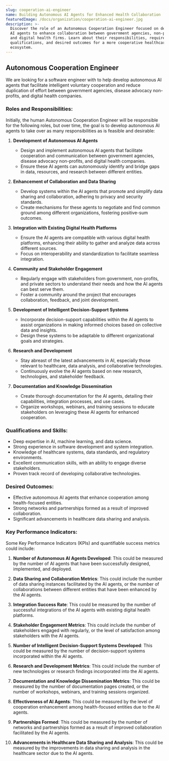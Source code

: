 ```yaml
---
slug: cooperation-ai-engineer
name: Building Autonomous AI Agents for Enhanced Health Collaboration
featuredImage: /docs/organization/cooperation-ai-engineer.jpg
description: >-
  Discover the role of an Autonomous Cooperation Engineer focused on developing
  AI agents to enhance collaboration between government agencies, non-profits,
  and digital health firms. Learn about their responsibilities, required
  qualifications, and desired outcomes for a more cooperative healthcare
  ecosystem.
---
```

## Autonomous Cooperation Engineer

We are looking for a software engineer with to help develop autonomous AI agents that facilitate intelligent voluntary cooperation and reduce duplication of effort between government agencies, disease advocacy non-profits, and digital health companies.

### Roles and Responsibilities:

Initially, the human Autonomous Cooperation Engineer will be responsible for the following roles, but over time, the goal is to develop autonomous AI agents to take over as many responsibilities as is feasible and desirable:

1. **Development of Autonomous AI Agents**
    - Design and implement autonomous AI agents that facilitate cooperation and communication between government agencies, disease advocacy non-profits, and digital health companies.
    - Ensure these AI agents can autonomously identify and bridge gaps in data, resources, and research between different entities.

2. **Enhancement of Collaboration and Data Sharing**
    - Develop systems within the AI agents that promote and simplify data sharing and collaboration, adhering to privacy and security standards.
    - Create mechanisms for these agents to negotiate and find common ground among different organizations, fostering positive-sum outcomes.

3. **Integration with Existing Digital Health Platforms**
    - Ensure the AI agents are compatible with various digital health platforms, enhancing their ability to gather and analyze data across different sources.
    - Focus on interoperability and standardization to facilitate seamless integration.

4. **Community and Stakeholder Engagement**
    - Regularly engage with stakeholders from government, non-profits, and private sectors to understand their needs and how the AI agents can best serve them.
    - Foster a community around the project that encourages collaboration, feedback, and joint development.

5. **Development of Intelligent Decision-Support Systems**
    - Incorporate decision-support capabilities within the AI agents to assist organizations in making informed choices based on collective data and insights.
    - Design these systems to be adaptable to different organizational goals and strategies.

6. **Research and Development**
    - Stay abreast of the latest advancements in AI, especially those relevant to healthcare, data analysis, and collaborative technologies.
    - Continuously evolve the AI agents based on new research, technologies, and stakeholder feedback.

7. **Documentation and Knowledge Dissemination**
    - Create thorough documentation for the AI agents, detailing their capabilities, integration processes, and use cases.
    - Organize workshops, webinars, and training sessions to educate stakeholders on leveraging these AI agents for enhanced cooperation.

### Qualifications and Skills:
- Deep expertise in AI, machine learning, and data science.
- Strong experience in software development and system integration.
- Knowledge of healthcare systems, data standards, and regulatory environments.
- Excellent communication skills, with an ability to engage diverse stakeholders.
- Proven track record of developing collaborative technologies.

### Desired Outcomes:
- Effective autonomous AI agents that enhance cooperation among health-focused entities.
- Strong networks and partnerships formed as a result of improved collaboration.
- Significant advancements in healthcare data sharing and analysis.

### Key Performance Indicators:

Some Key Performance Indicators (KPIs) and quantifiable success metrics could include:

1. **Number of Autonomous AI Agents Developed**: This could be measured by the number of AI agents that have been successfully designed, implemented, and deployed.

2. **Data Sharing and Collaboration Metrics**: This could include the number of data sharing instances facilitated by the AI agents, or the number of collaborations between different entities that have been enhanced by the AI agents.

3. **Integration Success Rate**: This could be measured by the number of successful integrations of the AI agents with existing digital health platforms.

4. **Stakeholder Engagement Metrics**: This could include the number of stakeholders engaged with regularly, or the level of satisfaction among stakeholders with the AI agents.

5. **Number of Intelligent Decision-Support Systems Developed**: This could be measured by the number of decision-support systems incorporated within the AI agents.

6. **Research and Development Metrics**: This could include the number of new technologies or research findings incorporated into the AI agents.

7. **Documentation and Knowledge Dissemination Metrics**: This could be measured by the number of documentation pages created, or the number of workshops, webinars, and training sessions organized.

8. **Effectiveness of AI Agents**: This could be measured by the level of cooperation enhancement among health-focused entities due to the AI agents.

9. **Partnerships Formed**: This could be measured by the number of networks and partnerships formed as a result of improved collaboration facilitated by the AI agents.

10. **Advancements in Healthcare Data Sharing and Analysis**: This could be measured by the improvements in data sharing and analysis in the healthcare sector due to the AI agents.
